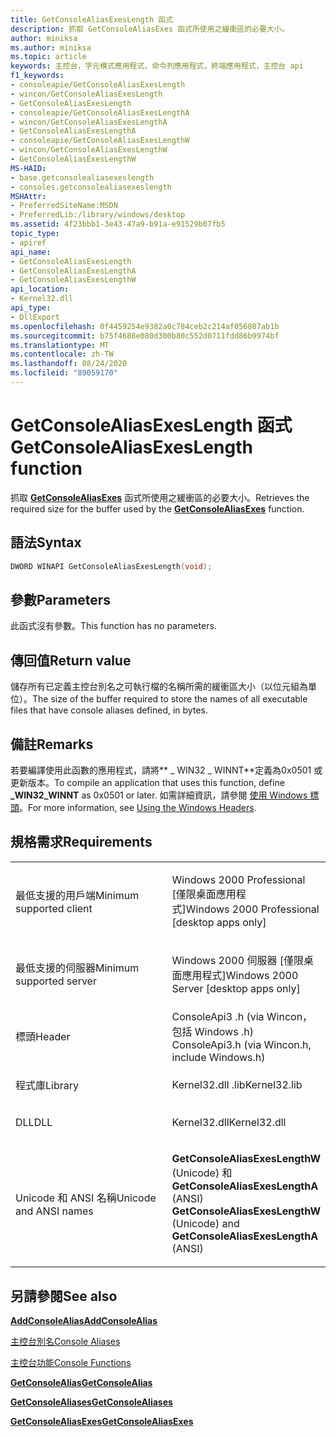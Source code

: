 ```yaml
---
title: GetConsoleAliasExesLength 函式
description: 抓取 GetConsoleAliasExes 函式所使用之緩衝區的必要大小。
author: miniksa
ms.author: miniksa
ms.topic: article
keywords: 主控台，字元模式應用程式，命令列應用程式，終端應用程式，主控台 api
f1_keywords:
- consoleapie/GetConsoleAliasExesLength
- wincon/GetConsoleAliasExesLength
- GetConsoleAliasExesLength
- consoleapie/GetConsoleAliasExesLengthA
- wincon/GetConsoleAliasExesLengthA
- GetConsoleAliasExesLengthA
- consoleapie/GetConsoleAliasExesLengthW
- wincon/GetConsoleAliasExesLengthW
- GetConsoleAliasExesLengthW
MS-HAID:
- base.getconsolealiasexeslength
- consoles.getconsolealiasexeslength
MSHAttr:
- PreferredSiteName:MSDN
- PreferredLib:/library/windows/desktop
ms.assetid: 4f23bbb1-3e43-47a9-b91a-e91529b07fb5
topic_type:
- apiref
api_name:
- GetConsoleAliasExesLength
- GetConsoleAliasExesLengthA
- GetConsoleAliasExesLengthW
api_location:
- Kernel32.dll
api_type:
- DllExport
ms.openlocfilehash: 0f4459254e9382a0c784ceb2c214af056087ab1b
ms.sourcegitcommit: b75f4688e080d300b80c552d0711fdd86b9974bf
ms.translationtype: MT
ms.contentlocale: zh-TW
ms.lasthandoff: 08/24/2020
ms.locfileid: "89059170"
---
```

# <a name="getconsolealiasexeslength-function"></a><span data-ttu-id="71afe-104">GetConsoleAliasExesLength 函式</span><span class="sxs-lookup"><span data-stu-id="71afe-104">GetConsoleAliasExesLength function</span></span>


<span data-ttu-id="71afe-105">抓取 [**GetConsoleAliasExes**](getconsolealiasexes.md) 函式所使用之緩衝區的必要大小。</span><span class="sxs-lookup"><span data-stu-id="71afe-105">Retrieves the required size for the buffer used by the [**GetConsoleAliasExes**](getconsolealiasexes.md) function.</span></span>

<a name="syntax"></a><span data-ttu-id="71afe-106">語法</span><span class="sxs-lookup"><span data-stu-id="71afe-106">Syntax</span></span>
------

```C
DWORD WINAPI GetConsoleAliasExesLength(void);
```

<a name="parameters"></a><span data-ttu-id="71afe-107">參數</span><span class="sxs-lookup"><span data-stu-id="71afe-107">Parameters</span></span>
----------

<span data-ttu-id="71afe-108">此函式沒有參數。</span><span class="sxs-lookup"><span data-stu-id="71afe-108">This function has no parameters.</span></span>

<a name="return-value"></a><span data-ttu-id="71afe-109">傳回值</span><span class="sxs-lookup"><span data-stu-id="71afe-109">Return value</span></span>
------------

<span data-ttu-id="71afe-110">儲存所有已定義主控台別名之可執行檔的名稱所需的緩衝區大小（以位元組為單位）。</span><span class="sxs-lookup"><span data-stu-id="71afe-110">The size of the buffer required to store the names of all executable files that have console aliases defined, in bytes.</span></span>

<a name="remarks"></a><span data-ttu-id="71afe-111">備註</span><span class="sxs-lookup"><span data-stu-id="71afe-111">Remarks</span></span>
-------

<span data-ttu-id="71afe-112">若要編譯使用此函數的應用程式，請將\*\* \_ WIN32 \_ WINNT\*\*定義為0x0501 或更新版本。</span><span class="sxs-lookup"><span data-stu-id="71afe-112">To compile an application that uses this function, define **\_WIN32\_WINNT** as 0x0501 or later.</span></span> <span data-ttu-id="71afe-113">如需詳細資訊，請參閱 [使用 Windows 標頭](https://msdn.microsoft.com/library/windows/desktop/aa383745)。</span><span class="sxs-lookup"><span data-stu-id="71afe-113">For more information, see [Using the Windows Headers](https://msdn.microsoft.com/library/windows/desktop/aa383745).</span></span>

<a name="requirements"></a><span data-ttu-id="71afe-114">規格需求</span><span class="sxs-lookup"><span data-stu-id="71afe-114">Requirements</span></span>
------------

<table>
<colgroup>
<col width="50%" />
<col width="50%" />
</colgroup>
<tbody>
<tr class="odd">
<td><p><span data-ttu-id="71afe-115">最低支援的用戶端</span><span class="sxs-lookup"><span data-stu-id="71afe-115">Minimum supported client</span></span></p></td>
<td><p><span data-ttu-id="71afe-116">Windows 2000 Professional [僅限桌面應用程式]</span><span class="sxs-lookup"><span data-stu-id="71afe-116">Windows 2000 Professional [desktop apps only]</span></span></p></td>
</tr>
<tr class="even">
<td><p><span data-ttu-id="71afe-117">最低支援的伺服器</span><span class="sxs-lookup"><span data-stu-id="71afe-117">Minimum supported server</span></span></p></td>
<td><p><span data-ttu-id="71afe-118">Windows 2000 伺服器 [僅限桌面應用程式]</span><span class="sxs-lookup"><span data-stu-id="71afe-118">Windows 2000 Server [desktop apps only]</span></span></p></td>
</tr>
<tr class="odd">
<td><p><span data-ttu-id="71afe-119">標頭</span><span class="sxs-lookup"><span data-stu-id="71afe-119">Header</span></span></p></td>
<td><span data-ttu-id="71afe-120">ConsoleApi3 .h (via Wincon，包括 Windows .h) </span><span class="sxs-lookup"><span data-stu-id="71afe-120">ConsoleApi3.h (via Wincon.h, include Windows.h)</span></span></td>
</tr>
<tr class="even">
<td><p><span data-ttu-id="71afe-121">程式庫</span><span class="sxs-lookup"><span data-stu-id="71afe-121">Library</span></span></p></td>
<td><span data-ttu-id="71afe-122">Kernel32.dll .lib</span><span class="sxs-lookup"><span data-stu-id="71afe-122">Kernel32.lib</span></span></td>
</tr>
<tr class="odd">
<td><p><span data-ttu-id="71afe-123">DLL</span><span class="sxs-lookup"><span data-stu-id="71afe-123">DLL</span></span></p></td>
<td><span data-ttu-id="71afe-124">Kernel32.dll</span><span class="sxs-lookup"><span data-stu-id="71afe-124">Kernel32.dll</span></span></td>
</tr>
<tr class="even">
<td><p><span data-ttu-id="71afe-125">Unicode 和 ANSI 名稱</span><span class="sxs-lookup"><span data-stu-id="71afe-125">Unicode and ANSI names</span></span></p></td>
<td><p><span data-ttu-id="71afe-126"><strong>GetConsoleAliasExesLengthW</strong> (Unicode) 和 <strong>GetConsoleAliasExesLengthA</strong> (ANSI) </span><span class="sxs-lookup"><span data-stu-id="71afe-126"><strong>GetConsoleAliasExesLengthW</strong> (Unicode) and <strong>GetConsoleAliasExesLengthA</strong> (ANSI)</span></span></p></td>
</tr>
<tr class="odd">
</tr>
<tr class="even">
</tr>
<tr class="odd">
</tr>
<tr class="even">
</tr>
</tbody>
</table>

## <a name="span-idsee_alsospansee-also"></a><span data-ttu-id="71afe-127"><span id="see_also"></span>另請參閱</span><span class="sxs-lookup"><span data-stu-id="71afe-127"><span id="see_also"></span>See also</span></span>


[<span data-ttu-id="71afe-128">**AddConsoleAlias**</span><span class="sxs-lookup"><span data-stu-id="71afe-128">**AddConsoleAlias**</span></span>](addconsolealias.md)

[<span data-ttu-id="71afe-129">主控台別名</span><span class="sxs-lookup"><span data-stu-id="71afe-129">Console Aliases</span></span>](console-aliases.md)

[<span data-ttu-id="71afe-130">主控台功能</span><span class="sxs-lookup"><span data-stu-id="71afe-130">Console Functions</span></span>](console-functions.md)

[<span data-ttu-id="71afe-131">**GetConsoleAlias**</span><span class="sxs-lookup"><span data-stu-id="71afe-131">**GetConsoleAlias**</span></span>](getconsolealias.md)

[<span data-ttu-id="71afe-132">**GetConsoleAliases**</span><span class="sxs-lookup"><span data-stu-id="71afe-132">**GetConsoleAliases**</span></span>](getconsolealiases.md)

[<span data-ttu-id="71afe-133">**GetConsoleAliasExes**</span><span class="sxs-lookup"><span data-stu-id="71afe-133">**GetConsoleAliasExes**</span></span>](getconsolealiasexes.md)

 

 




